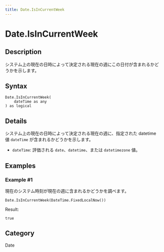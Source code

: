 ```yaml
---
title: Date.IsInCurrentWeek
---
```


# Date.IsInCurrentWeek


## Description

システム上の現在の日時によって決定される現在の週にこの日付が含まれるかどうかを示します。


## Syntax

```powerquery
Date.IsInCurrentWeek(
    dateTime as any
) as logical
```


## Details

システム上の現在の日時によって決定される現在の週に、指定された datetime 値 <code>dateTime</code> が含まれるかどうかを示します。      <ul>      <li><code>dateTime</code>: 評価される <code>date</code>、<code>datetime</code>、または <code>datetimezone</code> 値。</li>      </ul>


## Examples

### Example #1 
現在のシステム時刻が現在の週に含まれるかどうかを調べます。
```powerquery
Date.IsInCurrentWeek(DateTime.FixedLocalNow())
```

Result: 
```powerquery
true
```




## Category
Date
